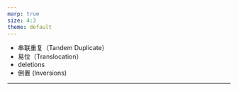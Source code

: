 ```yaml
---
marp: true
size: 4:3
theme: default
---
```


+ 串联重复（Tandem Duplicate）
+ 易位（Translocation）
+ deletions
+ 倒置 (Inversions)
---